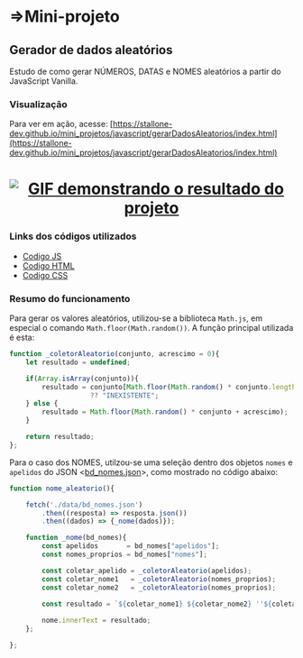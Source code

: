 # =>Mini-projeto

## Gerador de dados aleatórios

Estudo de como gerar NÚMEROS, DATAS e NOMES aleatórios a partir do JavaScript Vanilla.

### Visualização

Para ver em ação, acesse:
[https://stallone-dev.github.io/mini_projetos/javascript/gerarDadosAleatorios/index.html](https://stallone-dev.github.io/mini_projetos/javascript/gerarDadosAleatorios/index.html)

<h1 align="center">
  <a href="https://stallone-dev.github.io/mini_projetos/javascript/gerarDadosAleatorios/index.html" target="_blank"><img alt="GIF demonstrando o resultado do projeto" title="demonstracao_V1" src="./_gitHubIMAGES/demonstracao_v1.apng" /></a>
</h1>

### Links dos códigos utilizados

- [Codigo JS](https://github.com/stallone-dev/mini_projetos/blob/master/javascript/gerarDadosAleatorios/src/gerador.js)
- [Codigo HTML](https://github.com/stallone-dev/mini_projetos/blob/master/javascript/gerarDadosAleatorios/index.html)
- [Codigo CSS](https://github.com/stallone-dev/mini_projetos/blob/master/javascript/gerarDadosAleatorios/style/style.css)

### Resumo do funcionamento

Para gerar os valores aleatórios, utilizou-se a biblioteca ``Math.js``, em especial o comando ``Math.floor(Math.random())``. A função principal utilizada é esta:

```js
function _coletorAleatorio(conjunto, acrescimo = 0){
    let resultado = undefined;

    if(Array.isArray(conjunto)){
        resultado = conjunto[Math.floor(Math.random() * conjunto.length + acrescimo)] 
                    ?? "INEXISTENTE";
    } else {
        resultado = Math.floor(Math.random() * conjunto + acrescimo);
    }

    return resultado;
};
```

Para o caso dos NOMES, utilzou-se uma seleção dentro dos objetos ``nomes`` e ``apelidos`` do JSON <[bd_nomes.json](https://github.com/stallone-dev/mini_projetos/blob/master/javascript/gerarDadosAleatorios/data/bd_nomes.json)>, como mostrado no código abaixo:

```js
function nome_aleatorio(){

    fetch('./data/bd_nomes.json')
        .then((resposta) => resposta.json())
        .then((dados) => {_nome(dados)});

    function _nome(bd_nomes){
        const apelidos       = bd_nomes["apelidos"];
        const nomes_proprios = bd_nomes["nomes"];

        const coletar_apelido = _coletorAleatorio(apelidos);
        const coletar_nome1   = _coletorAleatorio(nomes_proprios);
        const coletar_nome2   = _coletorAleatorio(nomes_proprios);
        
        const resultado = `${coletar_nome1} ${coletar_nome2} ''${coletar_apelido}''`;

        nome.innerText = resultado;
    };

};
```

